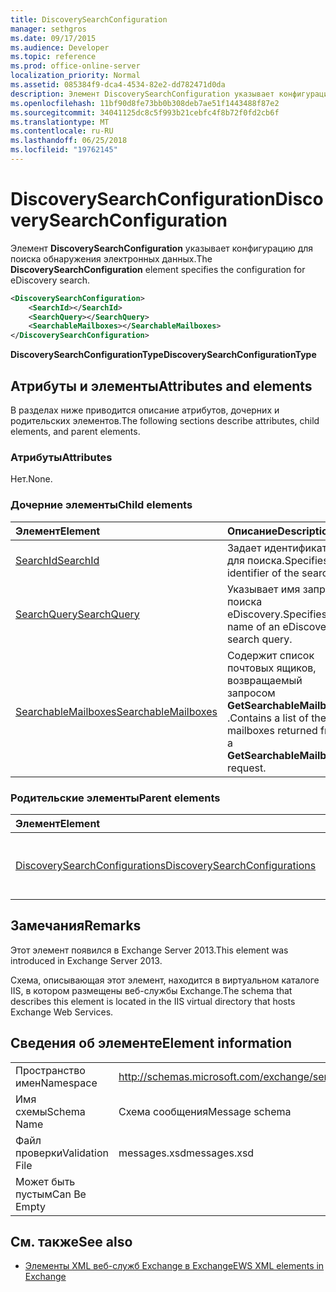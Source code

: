 ```yaml
---
title: DiscoverySearchConfiguration
manager: sethgros
ms.date: 09/17/2015
ms.audience: Developer
ms.topic: reference
ms.prod: office-online-server
localization_priority: Normal
ms.assetid: 085384f9-dca4-4534-82e2-dd782471d0da
description: Элемент DiscoverySearchConfiguration указывает конфигурацию для поиска обнаружения электронных данных.
ms.openlocfilehash: 11bf90d8fe73bb0b308deb7ae51f1443488f87e2
ms.sourcegitcommit: 34041125dc8c5f993b21cebfc4f8b72f0fd2cb6f
ms.translationtype: MT
ms.contentlocale: ru-RU
ms.lasthandoff: 06/25/2018
ms.locfileid: "19762145"
---
```

# <a name="discoverysearchconfiguration"></a><span data-ttu-id="d4eb7-103">DiscoverySearchConfiguration</span><span class="sxs-lookup"><span data-stu-id="d4eb7-103">DiscoverySearchConfiguration</span></span>

<span data-ttu-id="d4eb7-104">Элемент **DiscoverySearchConfiguration** указывает конфигурацию для поиска обнаружения электронных данных.</span><span class="sxs-lookup"><span data-stu-id="d4eb7-104">The **DiscoverySearchConfiguration** element specifies the configuration for eDiscovery search.</span></span> 
  
```XML
<DiscoverySearchConfiguration>
    <SearchId></SearchId>
    <SearchQuery></SearchQuery>
    <SearchableMailboxes></SearchableMailboxes>
</DiscoverySearchConfiguration>
```

 <span data-ttu-id="d4eb7-105">**DiscoverySearchConfigurationType**</span><span class="sxs-lookup"><span data-stu-id="d4eb7-105">**DiscoverySearchConfigurationType**</span></span>
## <a name="attributes-and-elements"></a><span data-ttu-id="d4eb7-106">Атрибуты и элементы</span><span class="sxs-lookup"><span data-stu-id="d4eb7-106">Attributes and elements</span></span>

<span data-ttu-id="d4eb7-107">В разделах ниже приводится описание атрибутов, дочерних и родительских элементов.</span><span class="sxs-lookup"><span data-stu-id="d4eb7-107">The following sections describe attributes, child elements, and parent elements.</span></span>
  
### <a name="attributes"></a><span data-ttu-id="d4eb7-108">Атрибуты</span><span class="sxs-lookup"><span data-stu-id="d4eb7-108">Attributes</span></span>

<span data-ttu-id="d4eb7-109">Нет.</span><span class="sxs-lookup"><span data-stu-id="d4eb7-109">None.</span></span>
  
### <a name="child-elements"></a><span data-ttu-id="d4eb7-110">Дочерние элементы</span><span class="sxs-lookup"><span data-stu-id="d4eb7-110">Child elements</span></span>

|<span data-ttu-id="d4eb7-111">**Элемент**</span><span class="sxs-lookup"><span data-stu-id="d4eb7-111">**Element**</span></span>|<span data-ttu-id="d4eb7-112">**Описание**</span><span class="sxs-lookup"><span data-stu-id="d4eb7-112">**Description**</span></span>|
|:-----|:-----|
|[<span data-ttu-id="d4eb7-113">SearchId</span><span class="sxs-lookup"><span data-stu-id="d4eb7-113">SearchId</span></span>](searchid.md) <br/> |<span data-ttu-id="d4eb7-114">Задает идентификатор для поиска.</span><span class="sxs-lookup"><span data-stu-id="d4eb7-114">Specifies the identifier of the search.</span></span>  <br/> |
|[<span data-ttu-id="d4eb7-115">SearchQuery</span><span class="sxs-lookup"><span data-stu-id="d4eb7-115">SearchQuery</span></span>](searchquery.md) <br/> |<span data-ttu-id="d4eb7-116">Указывает имя запроса поиска eDiscovery.</span><span class="sxs-lookup"><span data-stu-id="d4eb7-116">Specifies the name of an eDiscovery search query.</span></span>  <br/> |
|[<span data-ttu-id="d4eb7-117">SearchableMailboxes</span><span class="sxs-lookup"><span data-stu-id="d4eb7-117">SearchableMailboxes</span></span>](searchablemailboxes.md) <br/> |<span data-ttu-id="d4eb7-118">Содержит список почтовых ящиков, возвращаемый запросом **GetSearchableMailboxes** .</span><span class="sxs-lookup"><span data-stu-id="d4eb7-118">Contains a list of the mailboxes returned from a **GetSearchableMailboxes** request.</span></span>  <br/> |
   
### <a name="parent-elements"></a><span data-ttu-id="d4eb7-119">Родительские элементы</span><span class="sxs-lookup"><span data-stu-id="d4eb7-119">Parent elements</span></span>

|<span data-ttu-id="d4eb7-120">**Элемент**</span><span class="sxs-lookup"><span data-stu-id="d4eb7-120">**Element**</span></span>|<span data-ttu-id="d4eb7-121">**Описание**</span><span class="sxs-lookup"><span data-stu-id="d4eb7-121">**Description**</span></span>|
|:-----|:-----|
|[<span data-ttu-id="d4eb7-122">DiscoverySearchConfigurations</span><span class="sxs-lookup"><span data-stu-id="d4eb7-122">DiscoverySearchConfigurations</span></span>](discoverysearchconfigurations.md) <br/> |<span data-ttu-id="d4eb7-123">Указывает массив элементов **DiscoverySearchConfiguration** .</span><span class="sxs-lookup"><span data-stu-id="d4eb7-123">Specifies an array of **DiscoverySearchConfiguration** elements.</span></span>  <br/> |
   
## <a name="remarks"></a><span data-ttu-id="d4eb7-124">Замечания</span><span class="sxs-lookup"><span data-stu-id="d4eb7-124">Remarks</span></span>

<span data-ttu-id="d4eb7-125">Этот элемент появился в Exchange Server 2013.</span><span class="sxs-lookup"><span data-stu-id="d4eb7-125">This element was introduced in Exchange Server 2013.</span></span>
  
<span data-ttu-id="d4eb7-126">Схема, описывающая этот элемент, находится в виртуальном каталоге IIS, в котором размещены веб-службы Exchange.</span><span class="sxs-lookup"><span data-stu-id="d4eb7-126">The schema that describes this element is located in the IIS virtual directory that hosts Exchange Web Services.</span></span>
  
## <a name="element-information"></a><span data-ttu-id="d4eb7-127">Сведения об элементе</span><span class="sxs-lookup"><span data-stu-id="d4eb7-127">Element information</span></span>

|||
|:-----|:-----|
|<span data-ttu-id="d4eb7-128">Пространство имен</span><span class="sxs-lookup"><span data-stu-id="d4eb7-128">Namespace</span></span>  <br/> |http://schemas.microsoft.com/exchange/services/2006/messages  <br/> |
|<span data-ttu-id="d4eb7-129">Имя схемы</span><span class="sxs-lookup"><span data-stu-id="d4eb7-129">Schema Name</span></span>  <br/> |<span data-ttu-id="d4eb7-130">Схема сообщения</span><span class="sxs-lookup"><span data-stu-id="d4eb7-130">Message schema</span></span>  <br/> |
|<span data-ttu-id="d4eb7-131">Файл проверки</span><span class="sxs-lookup"><span data-stu-id="d4eb7-131">Validation File</span></span>  <br/> |<span data-ttu-id="d4eb7-132">messages.xsd</span><span class="sxs-lookup"><span data-stu-id="d4eb7-132">messages.xsd</span></span>  <br/> |
|<span data-ttu-id="d4eb7-133">Может быть пустым</span><span class="sxs-lookup"><span data-stu-id="d4eb7-133">Can Be Empty</span></span>  <br/> ||
   
## <a name="see-also"></a><span data-ttu-id="d4eb7-134">См. также</span><span class="sxs-lookup"><span data-stu-id="d4eb7-134">See also</span></span>

- [<span data-ttu-id="d4eb7-135">Элементы XML веб-служб Exchange в Exchange</span><span class="sxs-lookup"><span data-stu-id="d4eb7-135">EWS XML elements in Exchange</span></span>](ews-xml-elements-in-exchange.md)

